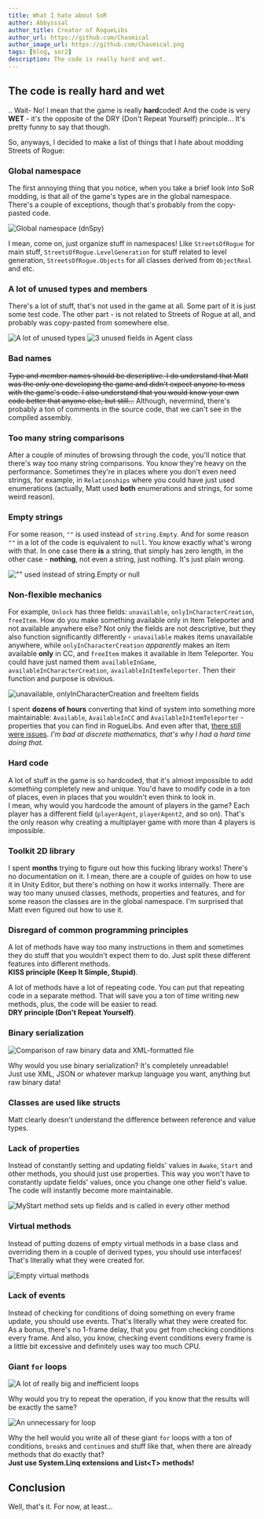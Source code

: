 ```yaml
---
title: What I hate about SoR
author: Abbysssal
author_title: Creator of RogueLibs
author_url: https://github.com/Chasmical
author_image_url: https://github.com/Chasmical.png
tags: [blog, sor2]
description: The code is really hard and wet.
---
```


## The code is really hard and wet

.. Wait- No! I mean that the game is really **hard**coded! And the code is very **WET** - it's the opposite of the DRY (Don't Repeat Yourself) principle... It's pretty funny to say that though.

So, anyways, I decided to make a list of things that I hate about modding Streets of Rogue:

<!--truncate-->

### Global namespace

The first annoying thing that you notice, when you take a brief look into SoR modding, is that all of the game's types are in the global namespace. There's a couple of exceptions, though that's probably from the copy-pasted code.

![Global namespace (dnSpy)](https://imgur.com/HYDcvxx.png)

I mean, come on, just organize stuff in namespaces! Like `StreetsOfRogue` for main stuff, `StreetsOfRogue.LevelGeneration` for stuff related to level generation, `StreetsOfRogue.Objects` for all classes derived from `ObjectReal` and etc.

### A lot of unused types and members

There's a lot of stuff, that's not used in the game at all. Some part of it is just some test code. The other part - is not related to Streets of Rogue at all, and probably was copy-pasted from somewhere else.

![A lot of unused types](https://imgur.com/XNeeF8Q.png)
![3 unused fields in Agent class](https://imgur.com/REhaTil.png)

### Bad names

~~Type and member names should be descriptive. I do understand that Matt was the only one developing the game and didn't expect anyone to mess with the game's code. I also understand that you would know your own code better that anyone else, but still...~~ Although, nevermind, there's probably a ton of comments in the source code, that we can't see in the compiled assembly.

### Too many string comparisons

After a couple of minutes of browsing through the code, you'll notice that there's way too many string comparisons. You know they're heavy on the performance. Sometimes they're in places where you don't even need strings, for example, in `Relationships` where you could have just used enumerations (actually, Matt used **both** enumerations and strings, for some weird reason).

### Empty strings

For some reason, `""` is used instead of `string.Empty`. And for some reason `""` in a lot of the code is equivalent to `null`. You know exactly what's wrong with that. In one case there **is** a string, that simply has zero length, in the other case - **nothing**, not even a string, just nothing. It's just plain wrong.

!["" used instead of string.Empty or null](https://imgur.com/9rDQAe7.png)

### Non-flexible mechanics

For example, `Unlock` has three fields: `unavailable`, `onlyInCharacterCreation`, `freeItem`. How do you make something available only in Item Teleporter and not available anywhere else? Not only the fields are not descriptive, but they also function significantly differently - `unavailable` makes items unavailable anywhere, while `onlyInCharacterCreation` *apparently* makes an item available **only** in CC, and `freeItem` makes it available in Item Teleporter. You could have just named them `availableInGame`, `availableInCharacterCreation`, `availableInItemTeleporter`. Then their function and purpose is obvious.

![unavailable, onlyInCharacterCreation and freeItem fields](https://imgur.com/gjnxvNM.png)

I spent **dozens of hours** converting that kind of system into something more maintainable: `Available`, `AvailableInCC` and `AvailableInItemTeleporter` - properties that you can find in RogueLibs. And even after that, [there still were issues](https://github.com/Chasmical/RogueLibs/issues/40). *I'm bad at discrete mathematics, that's why I had a hard time doing that.*

### Hard code

A lot of stuff in the game is so hardcoded, that it's almost impossible to add something completely new and unique. You'd have to modify code in a ton of places, even in places that you wouldn't even think to look in.  
I mean, why would you hardcode the amount of players in the game? Each player has a different field (`playerAgent`, `playerAgent2`, and so on). That's the only reason why creating a multiplayer game with more than 4 players is impossible.

### Toolkit 2D library

I spent **months** trying to figure out how this fucking library works! There's no documentation on it. I mean, there are a couple of guides on how to use it in Unity Editor, but there's nothing on how it works internally. There are way too many unused classes, methods, properties and features, and for some reason the classes are in the global namespace. I'm surprised that Matt even figured out how to use it.

### Disregard of common programming principles

A lot of methods have way too many instructions in them and sometimes they do stuff that you wouldn't expect them to do. Just split these different features into different methods.  
**KISS principle (Keep It Simple, Stupid)**.

A lot of methods have a lot of repeating code. You can put that repeating code in a separate method. That will save you a ton of time writing new methods, plus, the code will be easier to read.  
**DRY principle (Don't Repeat Yourself)**.

### Binary serialization

![Comparison of raw binary data and XML-formatted file](https://imgur.com/bl0tEOj.png)

Why would you use binary serialization? It's completely unreadable!  
Just use XML, JSON or whatever markup language you want, anything but raw binary data!

### Classes are used like structs

Matt clearly doesn't understand the difference between reference and value types.

### Lack of properties

Instead of constantly setting and updating fields' values in `Awake`, `Start` and other methods, you should just use properties. This way you won't have to constantly update fields' values, once you change one other field's value. The code will instantly become more maintainable.

![MyStart method sets up fields and is called in every other method](https://imgur.com/gI7WV4I.png)

### Virtual methods

Instead of putting dozens of empty virtual methods in a base class and overriding them in a couple of derived types, you should use interfaces! That's literally what they were created for.

![Empty virtual methods](https://imgur.com/aKQA76v.png)

### Lack of events

Instead of checking for conditions of doing something on every frame update, you should use events. That's literally what they were created for. As a bonus, there's no 1-frame delay, that you get from checking conditions every frame. And also, you know, checking event conditions every frame is a little bit excessive and definitely uses way too much CPU.

### Giant `for` loops

![A lot of really big and inefficient loops](https://imgur.com/kY8gtia.png)

Why would you try to repeat the operation, if you know that the results will be exactly the same?

![An unnecessary for loop](https://imgur.com/vjCshb5.png)

Why the hell would you write all of these giant `for` loops with a ton of conditions, `break`s and `continue`s and stuff like that, when there are already methods that do exactly that?  
**Just use System.Linq extensions and List&lt;T&gt; methods!**

## Conclusion

Well, that's it. For now, at least...
